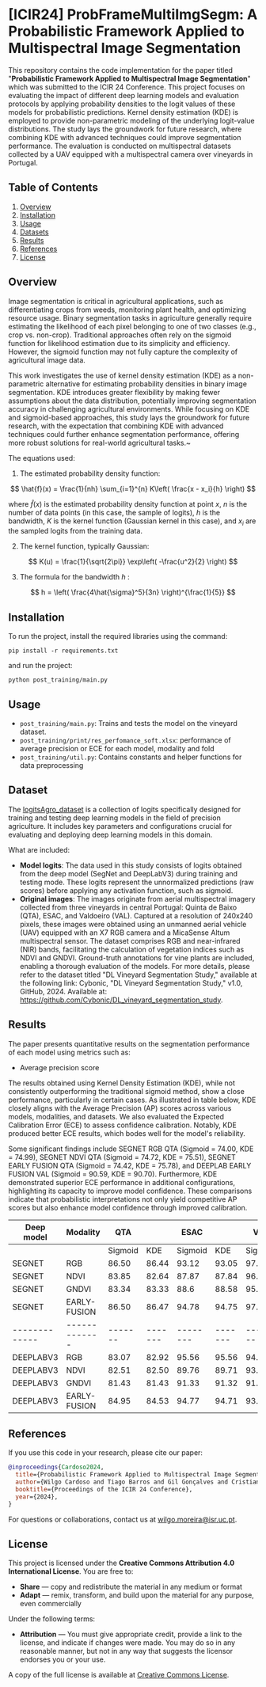 # [ICIR24] ProbFrameMultiImgSegm: A Probabilistic Framework Applied to Multispectral Image Segmentation

This repository contains the code implementation for the paper titled "**Probabilistic Framework Applied to Multispectral Image Segmentation**" which was submitted to the ICIR 24 Conference. This project focuses on evaluating the impact of different deep learning models and evaluation protocols by applying probability densities to the logit values of these models for probabilistic predictions. Kernel density estimation (KDE) is employed to provide non-parametric modeling of the underlying logit-value distributions. The study lays the groundwork for future research, where combining KDE with advanced techniques could improve segmentation performance. The evaluation is conducted on multispectral datasets collected by a UAV equipped with a multispectral camera over vineyards in Portugal.

## Table of Contents
1. [Overview](#overview)
2. [Installation](#installation)
3. [Usage](#usage)
4. [Datasets](#datasets)
5. [Results](#results)
6. [References](#references)
7. [License](#license)

## Overview

Image segmentation is critical in agricultural applications, such as differentiating crops from weeds, monitoring plant health, and optimizing resource usage. Binary segmentation tasks in agriculture generally require estimating the likelihood of each pixel belonging to one of two classes (e.g., crop vs. non-crop). Traditional approaches often rely on the sigmoid function for likelihood estimation due to its simplicity and efficiency. However, the sigmoid function may not fully capture the complexity of agricultural image data.

This work investigates the use of kernel density estimation (KDE) as a non-parametric alternative for estimating probability densities in binary image segmentation. KDE introduces greater flexibility by making fewer assumptions about the data distribution, potentially improving segmentation accuracy in challenging agricultural environments. While focusing on KDE and sigmoid-based approaches, this study lays the groundwork for future research, with the expectation that combining KDE with advanced techniques could further enhance segmentation performance, offering more robust solutions for real-world agricultural tasks.~

The equations used:

1. The estimated probability density function:

$$
\hat{f}(x) = \frac{1}{nh} \sum_{i=1}^{n} K\left( \frac{x - x_i}{h} \right)
$$

where $\hat{f}(x)$ is the estimated probability density function at point $x$, $n$ is the number of data points (in this case, the sample of logits), $h$ is the bandwidth, $K$ is the kernel function (Gaussian kernel in this case), and $x_i$ are the sampled logits from the training data.

2. The kernel function, typically Gaussian:

$$
K(u) = \frac{1}{\sqrt{2\pi}} \exp\left( -\frac{u^2}{2} \right)
$$

3. The formula for the bandwidth $h$ :

$$
h = \left( \frac{4\hat{\sigma}^5}{3n} \right)^{\frac{1}{5}}
$$


## Installation
To run the project, install the required libraries using the command:


```
pip install -r requirements.txt 
````

and run the project:

```
python post_training/main.py 
````

## Usage
- `post_training/main.py`: Trains and tests the model on the vineyard dataset.
- `post_training/print/res_perfomance_soft.xlsx`: performance of average precision or ECE for each model, modality and fold
- `post_training/util.py`: Contains constants and helper functions for data preprocessing 

## Dataset

The [logitsAgro_dataset](https://github.com/wilgomoreira/logitsAgro_dataset) is a collection of logits specifically designed for training and testing deep learning models in the field of precision agriculture. It includes key parameters and configurations crucial for evaluating and deploying deep learning models in this domain.

What are included:

- **Model logits**: The data used in this study consists of logits obtained from the deep model (SegNet and DeepLabV3) during training and testing mode. These logits represent the unnormalized predictions (raw scores) before applying any activation function, such as sigmoid.
- **Original images**: The images originate from aerial multispectral imagery collected from three vineyards in central Portugal: Quinta de Baixo (QTA), ESAC, and Valdoeiro (VAL). Captured at a resolution of 240x240 pixels, these images were obtained using an unmanned aerial vehicle (UAV) equipped with an X7 RGB camera and a MicaSense Altum multispectral sensor. The dataset comprises RGB and near-infrared (NIR) bands, facilitating the calculation of vegetation indices such as NDVI and GNDVI. Ground-truth annotations for vine plants are included, enabling a thorough evaluation of the models. For more details, please refer to the dataset titled "DL Vineyard Segmentation Study," available at the following link: Cybonic, "DL Vineyard Segmentation Study," v1.0, GitHub, 2024. Available at: https://github.com/Cybonic/DL_vineyard_segmentation_study.



## Results

The paper presents quantitative results on the segmentation performance of each model using metrics such as:

- Average precision score

The results obtained using Kernel Density Estimation (KDE), while not consistently outperforming the traditional sigmoid method, show a close performance, particularly in certain cases. As illustrated in table below, KDE closely aligns with the Average Precision (AP) scores across various models, modalities, and datasets. We also evaluated the Expected Calibration Error (ECE) to assess confidence calibration. Notably, KDE produced better ECE results, which bodes well for the model's reliability.

Some significant findings include SEGNET RGB QTA (Sigmoid = 74.00, KDE = 74.99), SEGNET NDVI QTA (Sigmoid = 74.72, KDE = 75.51), SEGNET EARLY FUSION QTA (Sigmoid = 74.42, KDE = 75.78), and DEEPLAB EARLY FUSION VAL (Sigmoid = 90.59, KDE = 90.70). Furthermore, KDE demonstrated superior ECE performance in additional configurations, highlighting its capacity to improve model confidence. These comparisons indicate that probabilistic interpretations not only yield competitive AP scores but also enhance model confidence through improved calibration.

| Deep model | Modality | QTA |  | ESAC |  | VAL |  |
|------------|----------|-----|-----|------|-----|-----|-----|
|  |  | Sigmoid | KDE | Sigmoid | KDE | Sigmoid | KDE |
| SEGNET | RGB | 86.50 | 86.44 | 93.12 | 93.05 | 97.13 | 96.16 |
| SEGNET | NDVI | 83.85 | 82.64 | 87.87 | 87.84 | 96.72 | 96.14 |
| SEGNET | GNDVI | 83.34 | 83.33 | 88.6 | 88.58 | 95.96 | 95.49 |
| SEGNET | EARLY-FUSION | 86.50 | 86.47 | 94.78 | 94.75 | 97.27 | 95.58 |
|-------------|-------------|-------|-------|--------|-------|-------|-------|
| DEEPLABV3 | RGB | 83.07 | 82.92 | 95.56 | 95.56 | 94.49 | 93.69 |
| DEEPLABV3 | NDVI | 82.51 | 82.50 | 89.76 | 89.71 | 93.27 | 93.20 |
| DEEPLABV3 | GNDVI | 81.43 | 81.43 | 91.33 | 91.32 | 91.52 | 91.39 |
| DEEPLABV3 | EARLY-FUSION | 84.95 | 84.53 | 94.77 | 94.71 | 93.46 | 93.06 |

## References

If you use this code in your research, please cite our paper:

```bibtex
@inproceedings{Cardoso2024,
  title={Probabilistic Framework Applied to Multispectral Image Segmentation},
  author={Wilgo Cardoso and Tiago Barros and Gil Gonçalves and Cristiano Premebida},
  booktitle={Proceedings of the ICIR 24 Conference},
  year={2024},
}
```
For questions or collaborations, contact us at wilgo.moreira@isr.uc.pt.

## License

This project is licensed under the **Creative Commons Attribution 4.0 International License**. You are free to:

- **Share** — copy and redistribute the material in any medium or format
- **Adapt** — remix, transform, and build upon the material for any purpose, even commercially

Under the following terms:

- **Attribution** — You must give appropriate credit, provide a link to the license, and indicate if changes were made. You may do so in any reasonable manner, but not in any way that suggests the licensor endorses you or your use.

A copy of the full license is available at [Creative Commons License](https://creativecommons.org/licenses/by/4.0/).